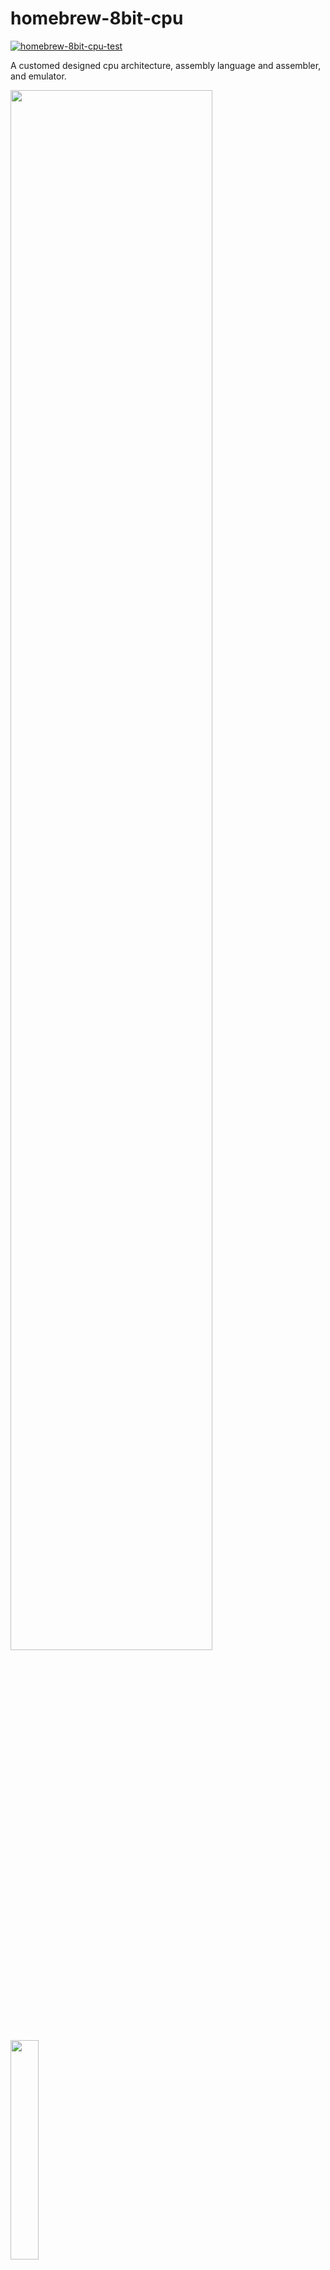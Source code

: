 # homebrew-8bit-cpu
[![homebrew-8bit-cpu-test](https://github.com/ryanweideman/homebrew-8bit-cpu/actions/workflows/c-cpp.yml/badge.svg)](https://github.com/ryanweideman/homebrew-8bit-cpu/actions/workflows/c-cpp.yml)

A customed designed cpu architecture, assembly language and assembler, and emulator.

<img src="/media/hello_world.gif" width="80%"/>
<img src="/media/emulator.gif" width="30%"/>

## Install
## Test
The [GoogleTest](https://github.com/google/googletest) framework is used for all testing.  
To run the tests, simply run the following after building the project:
```
cd build
ctest
```
